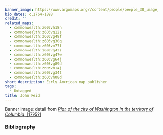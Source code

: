```yaml
---
banner_image: https://www.argomaps.org//content/people/people_30_image_compress_100.jpg
bio_dates: c.1764-1828
credit: ''
related_maps:
  - commonwealth:z603vh18n
  - commonwealth:z603vg12s
  - commonwealth:z603vg49f
  - commonwealth:z603vg30q
  - commonwealth:z603vm77f
  - commonwealth:z603vg43s
  - commonwealth:z603vg47w
  - commonwealth:z603vg64j
  - commonwealth:z603vg89d
  - commonwealth:z603vh14j
  - commonwealth:z603vg34t
  - commonwealth:z603vh08d
short_description: Early American map publisher
tags:
  - Untagged
title: John Reid
---
```



<p>Banner image: detail from <em><a href="/maps/commonwealth:z603vp04b">Plan of the city of Washington in the territory of Columbia,</a></em><a href="/maps/commonwealth:z603vp04b">&nbsp;[1795?]</a></p>

### Bibliography



